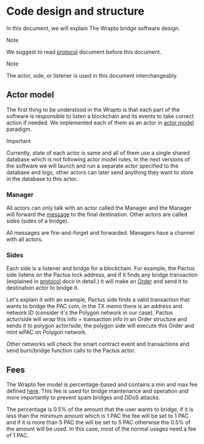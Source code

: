 # Code design and structure

In this document, we will explain The Wrapto bridge software design.

> [!NOTE]
> We suggest to read [protocol](./protocol(standard).md) document before this document.


> [!NOTE]
> The actor, side, or listener is used in this document interchangeably.

## Actor model

The first thing to be understood in the Wrapto is that each part of the software is responsible to listen a blockchain and its events to take correct action if needed. We implemented each of them as an actor in [actor model](https://en.wikipedia.org/wiki/Actor_model) paradigm.

> [!IMPORTANT]
> Currently, state of each actor is same and all of them use a single shared database which is not following actor model rules. In the next versions of the software we will launch and run a separate actor specified to the database and logs, other actors can later send anything they want to store in the database to this actor.

### Manager

All actors can only talk with an actor called the Manager and the Manager will forward the [message](../../types/message/message.go) to the final destination. Other actors are called sides (sides of a bridge).

All messages are fire-and-forget and forwarded. Managers have a channel with all actors.

### Sides

Each side is a listener and bridge for a blockchain. For example, the Pactus side listens on the Pactus lock address, and if it finds any bridge transaction (explained in [protocol](./protocol(standard).md) docs in detail.) it will make an [Order](../../types/order/order.go) and send it to destination actor to bridge it.

Let's explain it with an example, Pactus side finds a valid transaction that wants to bridge the PAC coin, in the TX memo there is an address and network ID (consider it's the Polygon network in our case), Pactus actor/side will wrap this info + transaction info in an Order structure and sends it to polygon actor/side, the polygon side will execute this Order and mint wPAC on Polygon network.

Other networks will check the smart contract event and transactions and send burn/bridge function calls to the Pactus actor.

## Fees

The Wrapto fee model is percentage-based and contains a min and max fee defined [here](../../types/params/params.go). This fee is used for bridge maintenance and operation and more importantly to prevent spam bridges and DDoS attacks.

The percentage is 0.5% of the amount that the user wants to bridge, if it is less than the minimum amount which is 1 PAC the fee will be set to 1 PAC and if it is more than 5 PAC the will be set to 5 PAC otherwise the 0.5% of the amount will be used. In this case, most of the normal usages need a fee of 1 PAC.
